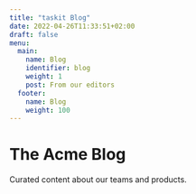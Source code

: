 ```yaml
---
title: "taskit Blog"
date: 2022-04-26T11:33:51+02:00
draft: false
menu:
  main:
    name: Blog
    identifier: blog
    weight: 1
    post: From our editors
  footer: 
    name: Blog
    weight: 100  
---
```

The Acme Blog
============

Curated content about our teams and products.
